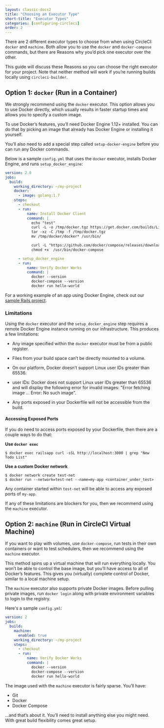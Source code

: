 ```yaml
---
layout: classic-docs2
title: "Choosing an Executor Type"
short-title: "Executor Types"
categories: [configuring-circleci]
order: 2
---
```


There are 2 different executor types to choose from when using CircleCI: `docker` and `machine`. Both allow you to use the `docker` and `docker-compose` commands, but there are Reasons why you’d pick one executor over the other.

This guide will discuss these Reasons so you can choose the right executor for your project. Note that neither method will work if you’re running builds locally using `circleci-builder`.

## Option 1: `docker` (Run in a Container)

We strongly recommend using the `docker` executor. This option allows you to use Docker directly, which usually results in faster startup times and allows you to specify a custom image.

To use Docker’s features, you’ll need Docker Engine 1.12+ installed. You can do that by picking an image that already has Docker Engine or installing it yourself.

You’ll also need to add a special step called `setup-docker-engine` before you can run any Docker commands.

Below is a sample `config.yml` that uses the `docker` executor, installs Docker Engine, and runs `setup_docker_engine`:

```yaml
version: 2.0
jobs:
  build:
    working_directory: ~/my-project
    docker:
      - image: golang:1.7
    steps:
      - checkout
      - run:
          name: Install Docker Client
          command: |
            echo "test"
            curl -L -o /tmp/docker.tgz https://get.docker.com/builds/Linux/x86_64/docker-1.12.6.tgz
            tar -xz -C /tmp -f /tmp/docker.tgz
            mv /tmp/docker/docker* /usr/bin/

            curl -L "https://github.com/docker/compose/releases/download/1.10.0/docker-compose-$(uname -s)-$(uname -m)" -o /usr/bin/docker-compose
            chmod +x  /usr/bin/docker-compose

      - setup_docker_engine
      - run:
          name: Verify Docker Works
          command: |
            docker --version
            docker-compose --version
            docker run hello-world
```

For a working example of an app using Docker Engine, check out our [sample Rails project](https://github.com/circleci/cci-demo-rails).

### Limitations

Using the `docker` executor and the `setup_docker_engine` step requires a remote Docker Engine instance running on our infrastructure. This produces a few limitations:

- Any image specified within the `docker` executor must be from a public register.

- Files from your build space can’t be directly mounted to a volume.

- On our platform, Docker doesn’t support Linux user IDs greater than 65536.

- user IDs: Docker does not support Linux user IDs greater than 65536 and will display the following error for invalid images: "Error fetching image ... Error: No such image".

- Any ports exposed in your Dockerfile will not be accessible from the build.

#### Accessing Exposed Ports

If you do need to access ports exposed by your Dockerfile, then there are a couple ways to do that:

**Use `docker exec`**

```
$ docker exec railsapp curl -sSL http://localhost:3000 | grep "New Todo List"
```

**Use a custom Docker network**

```
$ docker network create test-net
$ docker run --network=test-net --name=my-app <container_under_test>
```

Any container started within `test-net` will be able to access any exposed ports of `my-app`.

If any of these limitations are blockers for you, then we recommend using the `machine` executor.

## Option 2: `machine` (Run in CircleCI Virtual Machine)

If you want to play with volumes, use `docker-compose`, run tests in their own containers or want to test schedulers, then we recommend using the `machine` executor.

This method spins up a virtual machine that will run everything locally. You won’t be able to control the base image, but you’ll have access to all of Docker’s features. This gives you (virtually) complete control of Docker, similar to a local machine setup.

The `machine` executor also supports private Docker images. Before pulling private images, run `docker login` along with private environment variables to login to the registry.

Here's a sample `config.yml`:

```yaml
version: 2
jobs:
  build:
    machine:
      enabled: true
    working_directory: ~/my-project
    steps:
      - checkout
      - run:
          name: Verify Docker Works
          command: |
            docker --version
            docker-compose --version
            docker run hello-world
```

The image used with the `machine` executor is fairly sparse. You’ll have:

- Git
- Docker
- Docker Compose

...and that’s about it. You’ll need to install anything else you might need. With great build flexibility comes great setup.
